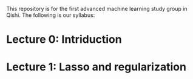 This repository is for the first advanced machine learning study group in Qishi. The following is our syllabus:

# Lecture 0: Intriduction
# Lecture 1: Lasso and regularization
